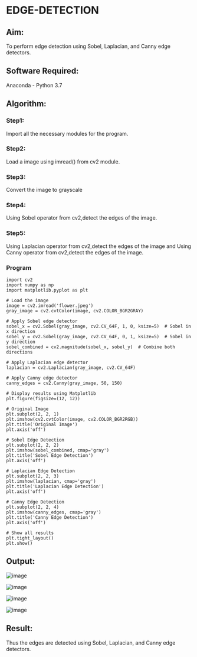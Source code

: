 # EDGE-DETECTION
## Aim:
To perform edge detection using Sobel, Laplacian, and Canny edge detectors.

## Software Required:
Anaconda - Python 3.7

## Algorithm:
### Step1:
Import all the necessary modules for the program.

### Step2:
Load a image using imread() from cv2 module.

### Step3:
Convert the image to grayscale

### Step4:
Using Sobel operator from cv2,detect the edges of the image.

### Step5:

Using Laplacian operator from cv2,detect the edges of the image and Using Canny operator from cv2,detect the edges of the image.

### Program

```
import cv2
import numpy as np
import matplotlib.pyplot as plt

# Load the image
image = cv2.imread('flower.jpeg') 
gray_image = cv2.cvtColor(image, cv2.COLOR_BGR2GRAY)

# Apply Sobel edge detector
sobel_x = cv2.Sobel(gray_image, cv2.CV_64F, 1, 0, ksize=5)  # Sobel in x direction
sobel_y = cv2.Sobel(gray_image, cv2.CV_64F, 0, 1, ksize=5)  # Sobel in y direction
sobel_combined = cv2.magnitude(sobel_x, sobel_y)  # Combine both directions

# Apply Laplacian edge detector
laplacian = cv2.Laplacian(gray_image, cv2.CV_64F)

# Apply Canny edge detector
canny_edges = cv2.Canny(gray_image, 50, 150)

# Display results using Matplotlib
plt.figure(figsize=(12, 12))

# Original Image
plt.subplot(2, 2, 1)
plt.imshow(cv2.cvtColor(image, cv2.COLOR_BGR2RGB))
plt.title('Original Image')
plt.axis('off')

# Sobel Edge Detection
plt.subplot(2, 2, 2)
plt.imshow(sobel_combined, cmap='gray')
plt.title('Sobel Edge Detection')
plt.axis('off')

# Laplacian Edge Detection
plt.subplot(2, 2, 3)
plt.imshow(laplacian, cmap='gray')
plt.title('Laplacian Edge Detection')
plt.axis('off')

# Canny Edge Detection
plt.subplot(2, 2, 4)
plt.imshow(canny_edges, cmap='gray')
plt.title('Canny Edge Detection')
plt.axis('off')

# Show all results
plt.tight_layout()
plt.show()

```

## Output:

![image](https://github.com/user-attachments/assets/a93c5044-0936-4a59-89e8-a8bbe30bc249)

![image](https://github.com/user-attachments/assets/56d9630a-5ebe-4b1f-8b66-084e023d208e)

![image](https://github.com/user-attachments/assets/0a9838f4-6fad-4961-aa2e-05c8be5352f6)

![image](https://github.com/user-attachments/assets/af971099-904c-4de0-b7e7-4babae0f83bb)

## Result:
Thus the edges are detected using Sobel, Laplacian, and Canny edge detectors.
